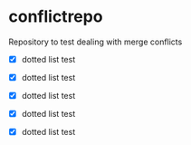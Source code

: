 conflictrepo
============

Repository to test dealing with merge conflicts


- [x] dotted list test
- [x] dotted list test
- [x] dotted list test
- [x] dotted list test
- [x] dotted list test
 
